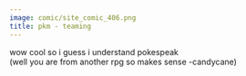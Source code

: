 ```yaml
---
image: comic/site_comic_406.png
title: pkm - teaming
---
```

wow cool so i guess i understand pokespeak  
(well you are from another rpg so makes sense -candycane)
